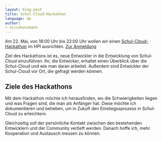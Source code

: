 ```yaml
---
layout: blog-post
title: Schul-Cloud-Hackathon
language: de
author:
- niccokunzmann
---
```


Am 22. Mai, von 18:00 Uhr bis 22:00 Uhr wollen wir einen [Schul-Cloud-Hackathon][event] im HPI ausrichten.
[Zur Anmeldung][event]

<!-- more -->

Ziel des Hackathons ist es, neue Entwickler in die Entwicklung von Schul-Cloud einzuführen.
Ihr, die Entwicker, erhaltet einen Überblick über die Schul-Cloud und wie man daran arbeitet.
Außerdem sind Entwickler der Schul-Cloud vor Ort, die gefragt werden können.

## Ziele des Hackathons

Mit dem Hackathon möchte ich herausfinden, wo die Schwierigkeiten liegen und was Fragen sind, die man als
Anfänger hat.
Diese möchte ich dokumentieren und beheben, um in Zukuft den Einstiegssprozess in
Schul-Cloud zu erleichtern.

Gleichzeitig soll der persönliche Kontakt zwischen den bestehenden Entwicklern und der Community vertieft werden.
Danach hoffe ich, mehr Kooperation und Austausch messen zu können.




[event]: https://eventyay.com/e/323333fe/
